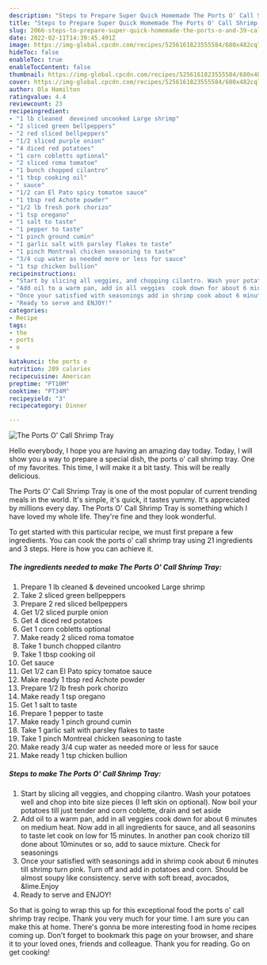 ```yaml
---
description: "Steps to Prepare Super Quick Homemade The Ports O' Call Shrimp Tray"
title: "Steps to Prepare Super Quick Homemade The Ports O' Call Shrimp Tray"
slug: 2066-steps-to-prepare-super-quick-homemade-the-ports-o-and-39-call-shrimp-tray
date: 2022-02-11T14:39:45.491Z
image: https://img-global.cpcdn.com/recipes/5256161823555584/680x482cq70/the-ports-o-call-shrimp-tray-recipe-main-photo.jpg
hideToc: false
enableToc: true
enableTocContent: false
thumbnail: https://img-global.cpcdn.com/recipes/5256161823555584/680x482cq70/the-ports-o-call-shrimp-tray-recipe-main-photo.jpg
cover: https://img-global.cpcdn.com/recipes/5256161823555584/680x482cq70/the-ports-o-call-shrimp-tray-recipe-main-photo.jpg
author: Ola Hamilton
ratingvalue: 4.4
reviewcount: 23
recipeingredient:
- "1 lb cleaned  deveined uncooked Large shrimp"
- "2 sliced green bellpeppers"
- "2 red sliced bellpeppers"
- "1/2 sliced purple onion"
- "4 diced red potatoes"
- "1 corn cobletts optional"
- "2 sliced roma tomatoe"
- "1 bunch chopped cilantro"
- "1 tbsp cooking oil"
- " sauce"
- "1/2 can El Pato spicy tomatoe sauce"
- "1 tbsp red Achote powder"
- "1/2 lb fresh pork chorizo"
- "1 tsp oregano"
- "1 salt to taste"
- "1 pepper to taste"
- "1 pinch ground cumin"
- "1 garlic salt with parsley flakes to taste"
- "1 pinch Montreal chicken seasoning to taste"
- "3/4 cup water as needed more or less for sauce"
- "1 tsp chicken bullion"
recipeinstructions:
- "Start by slicing all veggies, and chopping cilantro. Wash your potatoes well and chop into bite size pieces (I left skin on optional). Now boil your potatoes till just tender and corn coblette, drain and set aside"
- "Add oil to a warm pan, add in all veggies  cook down for about 6 minutes on medium heat. Now add in all ingredients for sauce, and all seasonins to taste let cook on low for 15 minutes. In another pan cook chorizo till done about 10minutes or so, add to sauce mixture. Check for seasonings"
- "Once your satisfied with seasonings add in shrimp cook about 6 minutes till shrimp turn pink. Turn off and add in potatoes and corn. Should be almost soupy like consistency. serve with soft bread, avocados, &lime.Enjoy"
- "Ready to serve and ENJOY!"
categories:
- Recipe
tags:
- the
- ports
- o

katakunci: the ports o 
nutrition: 289 calories
recipecuisine: American
preptime: "PT10M"
cooktime: "PT34M"
recipeyield: "3"
recipecategory: Dinner

---
```



![The Ports O&#39; Call Shrimp Tray](https://img-global.cpcdn.com/recipes/5256161823555584/680x482cq70/the-ports-o-call-shrimp-tray-recipe-main-photo.jpg)

Hello everybody, I hope you are having an amazing day today. Today, I will show you a way to prepare a special dish, the ports o&#39; call shrimp tray. One of my favorites. This time, I will make it a bit tasty. This will be really delicious.



The Ports O&#39; Call Shrimp Tray is one of the most popular of current trending meals in the world. It's simple, it's quick, it tastes yummy. It's appreciated by millions every day. The Ports O&#39; Call Shrimp Tray is something which I have loved my whole life. They're fine and they look wonderful.


To get started with this particular recipe, we must first prepare a few ingredients. You can cook the ports o&#39; call shrimp tray using 21 ingredients and 3 steps. Here is how you can achieve it.

<!--inarticleads1-->

##### The ingredients needed to make The Ports O&#39; Call Shrimp Tray:

1. Prepare 1 lb cleaned & deveined uncooked Large shrimp
1. Take 2 sliced green bellpeppers
1. Prepare 2 red sliced bellpeppers
1. Get 1/2 sliced purple onion
1. Get 4 diced red potatoes
1. Get 1 corn cobletts optional
1. Make ready 2 sliced roma tomatoe
1. Take 1 bunch chopped cilantro
1. Take 1 tbsp cooking oil
1. Get  sauce
1. Get 1/2 can El Pato spicy tomatoe sauce
1. Make ready 1 tbsp red Achote powder
1. Prepare 1/2 lb fresh pork chorizo
1. Make ready 1 tsp oregano
1. Get 1 salt to taste
1. Prepare 1 pepper to taste
1. Make ready 1 pinch ground cumin
1. Take 1 garlic salt with parsley flakes to taste
1. Take 1 pinch Montreal chicken seasoning to taste
1. Make ready 3/4 cup water as needed more or less for sauce
1. Make ready 1 tsp chicken bullion




<!--inarticleads2-->

##### Steps to make The Ports O&#39; Call Shrimp Tray:

1. Start by slicing all veggies, and chopping cilantro. Wash your potatoes well and chop into bite size pieces (I left skin on optional). Now boil your potatoes till just tender and corn coblette, drain and set aside
1. Add oil to a warm pan, add in all veggies  cook down for about 6 minutes on medium heat. Now add in all ingredients for sauce, and all seasonins to taste let cook on low for 15 minutes. In another pan cook chorizo till done about 10minutes or so, add to sauce mixture. Check for seasonings
1. Once your satisfied with seasonings add in shrimp cook about 6 minutes till shrimp turn pink. Turn off and add in potatoes and corn. Should be almost soupy like consistency. serve with soft bread, avocados, &lime.Enjoy
1. Ready to serve and ENJOY!



So that is going to wrap this up for this exceptional food the ports o&#39; call shrimp tray recipe. Thank you very much for your time. I am sure you can make this at home. There's gonna be more interesting food in home recipes coming up. Don't forget to bookmark this page on your browser, and share it to your loved ones, friends and colleague. Thank you for reading. Go on get cooking!
